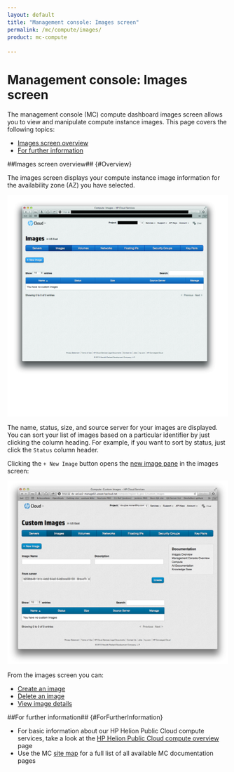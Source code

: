 ```yaml
---
layout: default
title: "Management console: Images screen"
permalink: /mc/compute/images/
product: mc-compute

---
```

# Management console: Images screen

The management console (MC) compute dashboard images screen allows you to view and manipulate compute instance images.  This page covers the following topics:

* [Images screen overview](#Overview)
* [For further information](#ForFurtherInformation)

##Images screen overview## {#Overview}

The images screen displays your compute instance image information for the availability zone (AZ) you have selected.

<img src="media/images-main.jpg" width="580" alt="" />

The name, status, size, and source server for your images are displayed.  You can sort your list of images based on a particular identifier by just clicking the column heading.  For example, if you want to sort by status, just click the `Status` column header.

Clicking the `+ New Image` button opens the [new image pane](/mc/compute/images/manage#Creating) in the images screen:

<img src="media/images-create-pane.png" width="580" alt="" />

From the images screen you can:

* [Create an image](/mc/compute/images/manage#Creating)
* [Delete an image](/mc/compute/images/manage#Deleting)
* [View image details](/mc/compute/images/manage#Viewing)


##For further information## {#ForFurtherInformation}

* For basic information about our HP Helion Public Cloud compute services, take a look at the [HP Helion Public Cloud compute overview](/compute/) page
* Use the MC [site map](/mc/sitemap) for a full list of all available MC documentation pages
